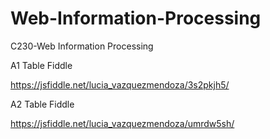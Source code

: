 # Web-Information-Processing
C230-Web Information Processing 


A1 Table Fiddle

https://jsfiddle.net/lucia_vazquezmendoza/3s2pkjh5/

A2 Table Fiddle

https://jsfiddle.net/lucia_vazquezmendoza/umrdw5sh/
